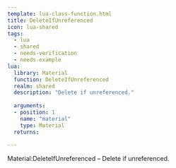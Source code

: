 ```yaml
---
template: lua-class-function.html
title: DeleteIfUnreferenced
icon: lua-shared
tags:
  - lua
  - shared
  - needs-verification
  - needs-example
lua:
  library: Material
  function: DeleteIfUnreferenced
  realm: shared
  description: "Delete if unreferenced."
  
  arguments:
  - position: 1
    name: "material"
    type: Material
  returns:
    
---
```


<div class="lua__search__keywords">
Material:DeleteIfUnreferenced &#x2013; Delete if unreferenced.
</div>
